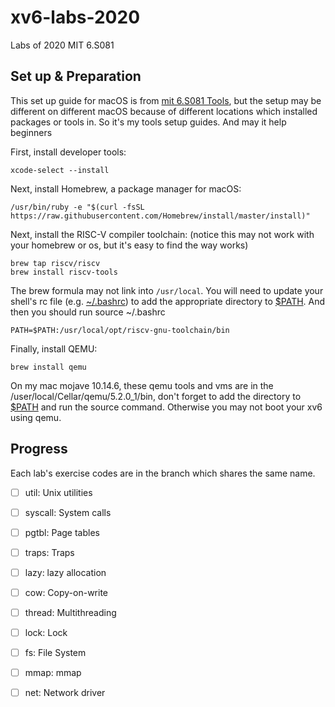 # xv6-labs-2020
Labs of 2020 MIT 6.S081

## Set up & Preparation

This set up guide for macOS is from [mit 6.S081 Tools](https://pdos.csail.mit.edu/6.828/2020/tools.html), but the setup may be different on different macOS  because of different locations which installed packages or tools in. So it's my tools setup guides. And may it help beginners

First, install developer tools:

```shell
xcode-select --install
```

Next, install Homebrew, a package manager for macOS:

```shell
/usr/bin/ruby -e "$(curl -fsSL https://raw.githubusercontent.com/Homebrew/install/master/install)"
```

Next, install the RISC-V compiler toolchain: (notice this may not work with your homebrew or os, but it's easy to find the way works)

```shell
brew tap riscv/riscv
brew install riscv-tools
```

The brew formula may not link into `/usr/local`. You will need to update your shell's rc file (e.g. [~/.bashrc](https://www.gnu.org/software/bash/manual/html_node/Bash-Startup-Files.html)) to add the appropriate directory to [$PATH](http://www.linfo.org/path_env_var.html). And then you should run source ~/.bashrc

```
PATH=$PATH:/usr/local/opt/riscv-gnu-toolchain/bin
```

Finally, install QEMU:

```shell
brew install qemu
```

On my mac mojave 10.14.6, these qemu tools and vms are in the /user/local/Cellar/qemu/5.2.0_1/bin, don't forget to add the directory to [$PATH](http://www.linfo.org/path_env_var.html) and run the source command. Otherwise you may not boot your xv6 using qemu.

## Progress

Each lab's exercise codes are in the branch which shares the same name. 

- [ ] util: Unix utilities
- [ ] syscall: System calls
- [ ] pgtbl: Page tables
- [ ] traps: Traps
- [ ] lazy: lazy allocation
- [ ] cow: Copy-on-write
- [ ] thread: Multithreading
- [ ] lock: Lock
- [ ] fs: File System
- [ ] mmap: mmap
- [ ] net: Network driver

